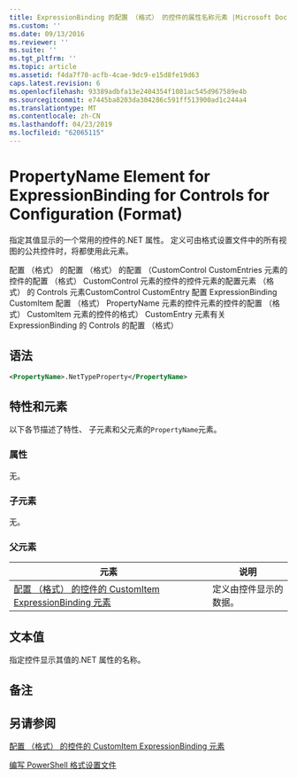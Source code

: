 ```yaml
---
title: ExpressionBinding 的配置 （格式） 的控件的属性名称元素 |Microsoft Docs
ms.custom: ''
ms.date: 09/13/2016
ms.reviewer: ''
ms.suite: ''
ms.tgt_pltfrm: ''
ms.topic: article
ms.assetid: f4da7f70-acfb-4cae-9dc9-e15d8fe19d63
caps.latest.revision: 6
ms.openlocfilehash: 93389adbfa13e2404354f1081ac545d967589e4b
ms.sourcegitcommit: e7445ba8203da304286c591ff513900ad1c244a4
ms.translationtype: MT
ms.contentlocale: zh-CN
ms.lasthandoff: 04/23/2019
ms.locfileid: "62065115"
---
```

# <a name="propertyname-element-for-expressionbinding-for-controls-for-configuration-format"></a>PropertyName Element for ExpressionBinding for Controls for Configuration (Format)

指定其值显示的一个常用的控件的.NET 属性。 定义可由格式设置文件中的所有视图的公共控件时，将都使用此元素。

配置 （格式） 的配置 （格式） 的配置 （CustomControl CustomEntries 元素的控件的配置 （格式） CustomControl 元素的控件的控件元素的配置元素 （格式） 的 Controls 元素CustomControl CustomEntry 配置 ExpressionBinding CustomItem 配置 （格式） PropertyName 元素的控件元素的控件的配置 （格式） CustomItem 元素的控件的格式） CustomEntry 元素有关 ExpressionBinding 的 Controls 的配置 （格式）

## <a name="syntax"></a>语法

```xml
<PropertyName>.NetTypeProperty</PropertyName>
```

## <a name="attributes-and-elements"></a>特性和元素

以下各节描述了特性、 子元素和父元素的`PropertyName`元素。

### <a name="attributes"></a>属性

无。

### <a name="child-elements"></a>子元素

无。

### <a name="parent-elements"></a>父元素

|元素|说明|
|-------------|-----------------|
|[配置 （格式） 的控件的 CustomItem ExpressionBinding 元素](./expressionbinding-element-for-customitem-for-controls-for-configuration-format.md)|定义由控件显示的数据。|

## <a name="text-value"></a>文本值

指定控件显示其值的.NET 属性的名称。

## <a name="remarks"></a>备注

## <a name="see-also"></a>另请参阅

[配置 （格式） 的控件的 CustomItem ExpressionBinding 元素](./expressionbinding-element-for-customitem-for-controls-for-configuration-format.md)

[编写 PowerShell 格式设置文件](./writing-a-powershell-formatting-file.md)
